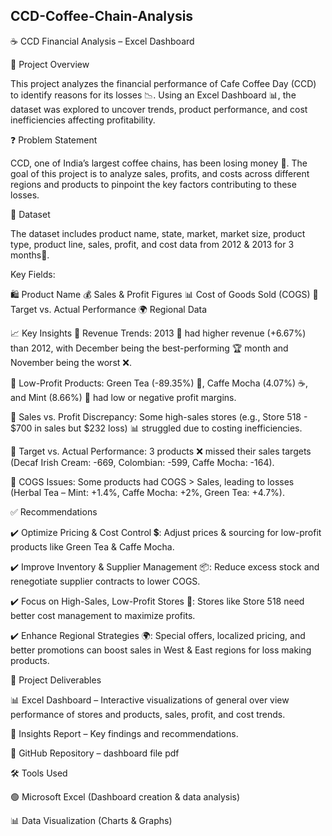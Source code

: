 ## CCD-Coffee-Chain-Analysis
☕ CCD Financial Analysis – Excel Dashboard

📌 Project Overview

This project analyzes the financial performance of Cafe Coffee Day (CCD) to identify reasons for its losses 📉. Using an Excel Dashboard 📊, the dataset was explored to uncover trends, product performance, and cost inefficiencies affecting profitability.

❓ Problem Statement

CCD, one of India’s largest coffee chains, has been losing money 💸. The goal of this project is to analyze sales, profits, and costs across different regions and products to pinpoint the key factors contributing to these losses.

📂 Dataset

The dataset includes product name, state, market, market size, product type, product line, sales, profit, and cost data from 2012 & 2013 for 3 months📆.

Key Fields:

🛍️ Product Name
💰 Sales & Profit Figures
📊 Cost of Goods Sold (COGS)
🎯 Target vs. Actual Performance
🌍 Regional Data

📈 Key Insights
🔹 Revenue Trends: 2013 📆 had higher revenue (+6.67%) than 2012, with December being the best-performing 🏆 month and November being the worst ❌.

🔹 Low-Profit Products: Green Tea (-89.35%) 🍵, Caffe Mocha (4.07%) ☕, and Mint (8.66%) 🌿 had low or negative profit margins.

🔹 Sales vs. Profit Discrepancy: Some high-sales stores (e.g., Store 518 - $700 in sales but $232 loss) 📊 struggled due to costing inefficiencies.

🔹 Target vs. Actual Performance: 3 products ❌ missed their sales targets (Decaf Irish Cream: -669, Colombian: -599, Caffe Mocha: -164).

🔹 COGS Issues: Some products had COGS > Sales, leading to losses (Herbal Tea – Mint: +1.4%, Caffe Mocha: +2%, Green Tea: +4.7%).

✅ Recommendations

✔️ Optimize Pricing & Cost Control 💲: Adjust prices & sourcing for low-profit products like Green Tea & Caffe Mocha.

✔️ Improve Inventory & Supplier Management 📦: Reduce excess stock and renegotiate supplier contracts to lower COGS.

✔️ Focus on High-Sales, Low-Profit Stores 🏪: Stores like Store 518 need better cost management to maximize profits.

✔️ Enhance Regional Strategies 🌍: Special offers, localized pricing, and better promotions can boost sales in West & East regions for loss making products.

📌 Project Deliverables

📊 Excel Dashboard – Interactive visualizations of general over view performance of stores and products, sales, profit, and cost trends.

📄 Insights Report – Key findings and recommendations.

📂 GitHub Repository – dashboard file pdf

🛠️ Tools Used

🟢 Microsoft Excel (Dashboard creation & data analysis)

📊 Data Visualization (Charts & Graphs)


